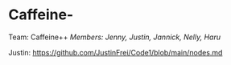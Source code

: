 # Caffeine-
Team: Caffeine++
_Members: Jenny, Justin, Jannick, Nelly, Haru_

Justin: https://github.com/JustinFrei/Code1/blob/main/nodes.md

